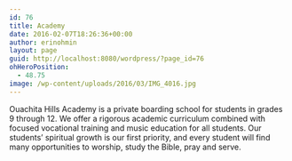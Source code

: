 ```yaml
---
id: 76
title: Academy
date: 2016-02-07T18:26:36+00:00
author: erinohmin
layout: page
guid: http://localhost:8080/wordpress/?page_id=76
ohHeroPosition:
  - 48.75
image: /wp-content/uploads/2016/03/IMG_4016.jpg
---
```

Ouachita Hills Academy is a private boarding school for students in grades 9 through 12. We offer a rigorous academic curriculum combined with focused vocational training and music education for all students. Our students&#8217; spiritual growth is our first priority, and every student will find many opportunities to worship, study the Bible, pray and serve.